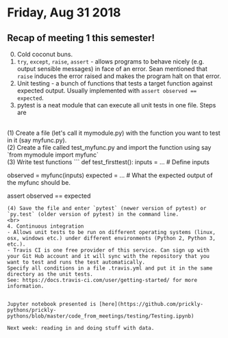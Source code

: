 # Friday, Aug 31 2018

## Recap of meeting 1 this semester!
0. Cold coconut buns.
1. `try`, `except`, `raise`, `assert` - allows programs to behave nicely (e.g. output sensible messages) in face of an error. Sean mentioned that `raise` induces the error raised and makes the program halt on that error.
2. Unit testing - a bunch of functions that tests a target function against expected output. Usually implemented with `assert observed == expected`.
3. pytest is a neat module that can execute all unit tests in one file. Steps are 
<br>
(1) Create a file (let's call it mymodule.py) with the function you want to test in it (say myfunc.py). 
<br>
(2) Create a file called test_myfunc.py and import the function using say `from mymodule import myfunc`
<br>
(3) Write test functions
```
def test_firsttest():
  inputs = ... # Define inputs
  
  observed = myfunc(inputs)
  expected = ... # What the expected output of the myfunc should be.
  
  assert observed == expected
```
(4) Save the file and enter `pytest` (newer version of pytest) or `py.test` (older version of pytest) in the command line.
<br>
4. Continuous integration 
- Allows unit tests to be run on different operating systems (linux, osx, windows etc.) under different environments (Python 2, Python 3, etc.).
- Travis CI is one free provider of this service. Can sign up with your Git Hub account and it will sync with the repository that you want to test and runs the test automatically. 
Specify all conditions in a file .travis.yml and put it in the same directory as the unit tests.
See: https://docs.travis-ci.com/user/getting-started/ for more information.


Jupyter notebook presented is [here](https://github.com/prickly-pythons/prickly-pythons/blob/master/code_from_meetings/testing/Testing.ipynb)

Next week: reading in and doing stuff with data.

